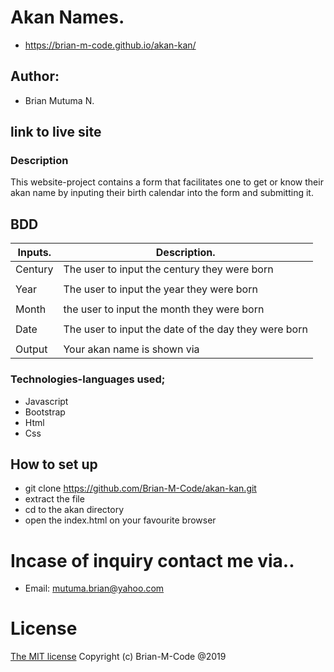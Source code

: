 # Akan Names.
- https://brian-m-code.github.io/akan-kan/


## Author:
- Brian Mutuma N.

## link to live site


### Description
This website-project contains a form that facilitates one to get or know their akan name by inputing their birth calendar into the form and submitting it.

## BDD

| Inputs.   | Description.                                            |
|-----------|---------------------------------------------------------|
| Century   | The user to input the century they were born            |
|           |                                                         |
| Year      | The user to input the year they were born               |
|           |                                                         |
| Month     | the user to input the month they were born              |
|           |                                                         |
| Date      | The user to input the date of the day they were born    |
|                                                                     |
| Output    | Your akan name is shown via                             |
### Technologies-languages used;
- Javascript
- Bootstrap
- Html
- Css

## How to set up 
- git clone https://github.com/Brian-M-Code/akan-kan.git
- extract the file
- cd to the akan directory
- open the index.html on your favourite browser


# Incase of inquiry contact me via..
- Email: mutuma.brian@yahoo.com

# License
[The MIT license](license.md)
Copyright (c) Brian-M-Code @2019
